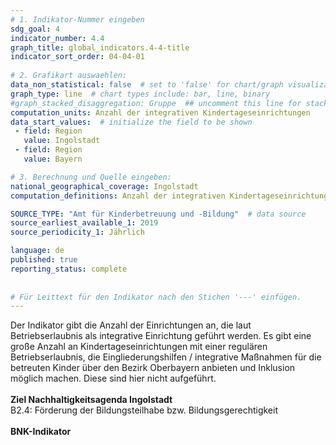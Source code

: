 ```yaml
---
# 1. Indikator-Nummer eingeben 
sdg_goal: 4 
indicator_number: 4.4
graph_title: global_indicators.4-4-title
indicator_sort_order: 04-04-01
 
# 2. Grafikart auswaehlen: 
data_non_statistical: false  # set to 'false' for chart/graph visualization 
graph_type: line  # chart types include: bar, line, binary 
#graph_stacked_disaggregation: Gruppe  ## uncomment this line for stacked bars. eplace 'Geschlecht' with the field of aggregation. 
computation_units: Anzahl der integrativen Kindertageseinrichtungen
data_start_values:  # initialize the field to be shown  
 - field: Region 
   value: Ingolstadt 
 - field: Region 
   value: Bayern 

# 3. Berechnung und Quelle eingeben: 
national_geographical_coverage: Ingolstadt 
computation_definitions: Anzahl der integrativen Kindertageseinrichtungen in Ingolstadt

SOURCE_TYPE: "Amt für Kinderbetreuung und -Bildung"  # data source  
source_earliest_available_1: 2019
source_periodicity_1: Jährlich

language: de   
published: true 
reporting_status: complete
 
 
# Für Leittext für den Indikator nach den Stichen '---' einfügen. 
---
```

Der Indikator gibt die Anzahl der Einrichtungen an, die laut Betriebserlaubnis als integrative Einrichtung geführt werden. Es gibt eine große Anzahl an Kindertageseinrichtungen mit einer regulären Betriebserlaubnis, die Eingliederungshilfen / integrative Maßnahmen für die betreuten Kinder über den Bezirk Oberbayern anbieten und Inklusion möglich machen. Diese sind hier nicht aufgeführt.  <br>
<br>
<b>Ziel Nachhaltigkeitsagenda Ingolstadt</b><br>
B2.4: Förderung der Bildungsteilhabe bzw. Bildungsgerechtigkeit<br>
<br>
<b>BNK-Indikator</b>
